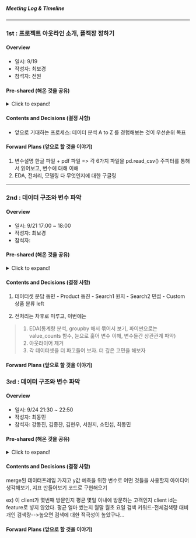 ##### Meeting Log & Timeline
---

### 1st : 프로젝트 아웃라인 소개, 플젝장 정하기
#### Overview
- 일시: 9/19
- 작성자: 최보경  
- 참석자: 전원

#### Pre-shared (해온 것을 공유)
<details>
  <summary> Click to expand! </summary>
  1. 데이터셋 소개자료
  2. 지난 프로젝트에서의 방황 이야기
</details>

#### Contents and Decisions (결정 사항)
- 앞으로 기대하는 프로세스: 데이터 분석 A to Z 를 경험해보는 것이 우선순위 목표

#### Forward Plans (앞으로 할 것을 이야기)
1. 변수설명 한글 파일 + pdf 파일 
   => 각 6가지 파일을 pd.read_csv()
   주피터를 통해서 읽어보고, 변수에 대해 이해
2. EDA, 전처리, 모델링 다 무엇인지에 대한 구글링

---
### 2nd : 데이터 구조와 변수 파악

#### Overview
* 일시: 9/21 17:00 ~ 18:00
* 작성자: 최보경
* 참석자:

#### Pre-shared (해온 것을 공유)
<details>
  <summary> Click to expand! </summary>

- 데이터셋에 대한 생각, 모르는 것
 동민: session 데이터셋에서 sess_seq sess_id 가 헷갈린다. session이 어렵다.
 동진: 결과적으로 상품 구매를 유도하는데, hit을 어떻게 유도할 수 있을까? 선후관계를 어떻게 파악할 수 있을까? hit 상품 구매 최소 단위
 원지: 
 한 명의 방문자여도 여러개의 adid. 세션 단위를 한 사람으로 카운트해도 괜찮을까?
 검색어 관련 데이터셋은 EDA가 어렵지 않을까?
 
- EDA, 전처리 프로세스에 대한 구글링
 리서치 자료는 공유
 http://www.dodomira.com/2016/10/20/how_to_eda/
 https://towardsdatascience.com/a-gentle-introduction-to-exploratory-data-analysis-f11d843b8184
 https://eda-ai-lab.tistory.com/13
 https://wanzargen.tistory.com/1
  
</details>

#### Contents and Decisions (결정 사항)

1. 데이터셋 분담
동민 - Product
동진 - Search1
원지 - Search2
민섭 - Custom
상품 분류 left

2. 전처리는 차후로 미루고, 이번에는
> 1) EDA(통계량 분석, groupby 해서 묶어서 보기, 파이썬으로는 value_counts 함수, 눈으로 훑어 변수 이해, 변수들간 상관관계 파악)
> 2) 아웃라이어 제거
> 3) 각 데이터셋을 더 파고들어 보자. 더 깊은 고민을 해보자


#### Forward Plans (앞으로 할 것을 이야기)


### 3rd : 데이터 구조와 변수 파악

#### Overview
* 일시: 9/24 21:30 ~ 22:50
* 작성자: 최동민
* 참석자: 강동진, 김종찬, 김현우, 서원지, 소민섭, 최동민

#### Pre-shared (해온 것을 공유)
<details>
  <summary> Click to expand! </summary>

- 데이터셋에 대한 생각, 모르는 것
 동진: value count를 해본 결과 의류의 count 수가 제일 많았다는 것이 좀 의미있었다. <br/>
 민섭: gender랑 age를 위주로 봄. age는 평균 33세. 30대에 비해 7,80대의 수는 너무 적어서 제외해도 될 것 같다. <br/>
 원지: 마찬가지로 의류의 count 수가 상위권. 검색어중에 오타나 의미없는 것이 많아서 처리를 해보고자 했다. <br/>
       검색어가 브랜드명, 품목, 혹은 둘이 섞인 것이 많이서 이들을 어떻게 구분해야 할지 고민이 된다.  <br/>
 동민: product 구매 가격과 양이 숫자형으로 되어있지 않아서 숫자형으로 처리. 데이터 분포가 특이해서 고민이 된다. <br/>
 
</details>

#### Contents and Decisions (결정 사항)

merge된 데이터프레임 가지고 y값 예측을 위한 변수로 어떤 것들을 사용할지 아이디어 생각해보기, 지표 만들어보기
코드로 구현해오기

ex)
이 client가 몇번째 방문인지
평균 몇일 이내에 방문하는 고객인지
client id는 feature로 넣지 않았다.
평균 얼마 썼는지
월말 월초 요일
검색 키워드-전체검색량 대비 개인 검색량-->높으면 검색에 대한 적극성이 높았구나...

#### Forward Plans (앞으로 할 것을 이야기)






